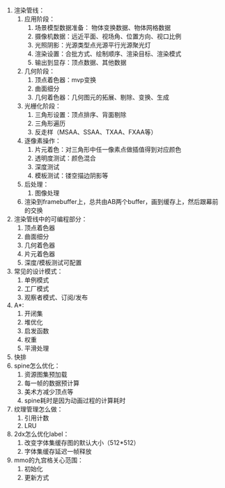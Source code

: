 1. 渲染管线：
   1. 应用阶段：
      1. 场景模型数据准备： 物体变换数据、物体网格数据
      2. 摄像机数据：远近平面、视场角、位置方向、视口比例
      3. 光照阴影：光源类型点光源平行光源聚光灯
      4. 渲染设置：合批方式、绘制顺序、渲染目标、渲染模式
      5. 输出到显存：顶点数据、其他数据
   2. 几何阶段：
      1. 顶点着色器：mvp变换
      2. 曲面细分
      3. 几何着色器：几何图元的拓展、剔除、变换、生成
   3. 光栅化阶段：
      1. 三角形设置：顶点排序、背面剔除
      2. 三角形遍历
      3. 反走样（MSAA、SSAA、TXAA、FXAA等）
   4. 逐像素操作：
      1. 片元着色：对三角形中任一像素点做插值得到对应颜色
      2. 透明度测试：颜色混合
      3. 深度测试
      4. 模板测试：镂空描边阴影等
   5. 后处理：
      1. 图像处理
   6. 渲染到framebuffer上，总共由AB两个buffer，画到缓存上，然后跟幕前的交换
2. 渲染管线中的可编程部分：
   1. 顶点着色器
   2. 曲面细分
   3. 几何着色器
   4. 片元着色器
   5. 深度/模板测试可配置
3. 常见的设计模式：
   1. 单例模式
   2. 工厂模式
   3. 观察者模式、订阅/发布
4. A*:
   1. 开闭集
   2. 堆优化
   3. 启发函数
   4. 权重
   5. 平滑处理
5. 快排
6. spine怎么优化：
   1. 资源图集预加载
   2. 每一帧的数据预计算
   3. 美术方减少顶点等
   4. spine耗时是因为动画过程的计算耗时
7. 纹理管理怎么做：
   1. 引用计数
   2. LRU
8. 2dx怎么优化label：
   1. 改变字体集缓存图的默认大小（512*512）
   2. 字体集缓存延迟一帧释放
9. mmo的九宫格关心范围：
   1. 初始化
   2. 更新方式